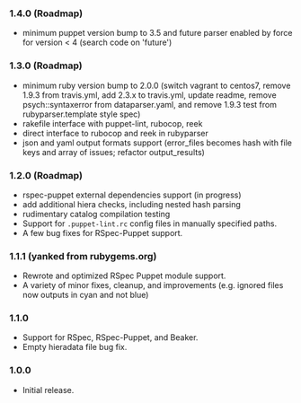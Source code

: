 ### 1.4.0 (Roadmap)
- minimum puppet version bump to 3.5 and future parser enabled by force for version < 4 (search code on 'future')

### 1.3.0 (Roadmap)
- minimum ruby version bump to 2.0.0 (switch vagrant to centos7, remove 1.9.3 from travis.yml, add 2.3.x to travis.yml, update readme, remove psych::syntaxerror from dataparser.yaml, and remove 1.9.3 test from rubyparser.template style spec)
- rakefile interface with puppet-lint, rubocop, reek
- direct interface to rubocop and reek in rubyparser
- json and yaml output formats support (error_files becomes hash with file keys and array of issues; refactor output_results)

### 1.2.0 (Roadmap)
- rspec-puppet external dependencies support (in progress)
- add additional hiera checks, including nested hash parsing
- rudimentary catalog compilation testing
- Support for `.puppet-lint.rc` config files in manually specified paths.
- A few bug fixes for RSpec-Puppet support.

### 1.1.1 (yanked from rubygems.org)
- Rewrote and optimized RSpec Puppet module support.
- A variety of minor fixes, cleanup, and improvements (e.g. ignored files now outputs in cyan and not blue)

### 1.1.0
- Support for RSpec, RSpec-Puppet, and Beaker.
- Empty hieradata file bug fix.

### 1.0.0
- Initial release.
